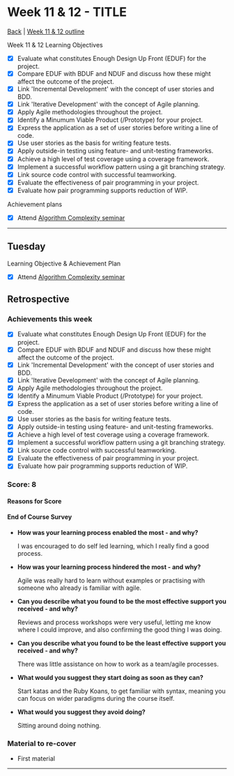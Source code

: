 # Week 11 & 12 - TITLE

[Back](README.md) | [Week 11 & 12 outline](https://github.com/makersacademy/course/blob/master/week_outlines.md#week-11-12)

Week 11 & 12 Learning Objectives

- [x] Evaluate what constitutes Enough Design Up Front (EDUF) for the project.
- [x] Compare EDUF with BDUF and NDUF and discuss how these might affect the outcome of the project.
- [x] Link 'Incremental Development' with the concept of user stories and BDD.
- [x] Link 'Iterative Development' with the concept of Agile planning.
- [x] Apply Agile methodologies throughout the project.
- [x] Identify a Minumum Viable Product (/Prototype) for your project.
- [x] Express the application as a set of user stories before writing a line of code.
- [x] Use user stories as the basis for writing feature tests.
- [x] Apply outside-in testing using feature- and unit-testing frameworks.
- [x] Achieve a high level of test coverage using a coverage framework.
- [x] Implement a successful workflow pattern using a git branching strategy.
- [x] Link source code control with successful teamworking.
- [x] Evaluate the effectiveness of pair programming in your project.
- [x] Evaluate how pair programming supports reduction of WIP.

Achievement plans

- [x] Attend [Algorithm Complexity seminar]

---

## Tuesday

Learning Objective & Achievement Plan

- [x] Attend [Algorithm Complexity seminar]

## Retrospective

### Achievements this week

- [x] Evaluate what constitutes Enough Design Up Front (EDUF) for the project.
- [x] Compare EDUF with BDUF and NDUF and discuss how these might affect the outcome of the project.
- [x] Link 'Incremental Development' with the concept of user stories and BDD.
- [x] Link 'Iterative Development' with the concept of Agile planning.
- [x] Apply Agile methodologies throughout the project.
- [x] Identify a Minumum Viable Product (/Prototype) for your project.
- [x] Express the application as a set of user stories before writing a line of code.
- [x] Use user stories as the basis for writing feature tests.
- [x] Apply outside-in testing using feature- and unit-testing frameworks.
- [x] Achieve a high level of test coverage using a coverage framework.
- [x] Implement a successful workflow pattern using a git branching strategy.
- [x] Link source code control with successful teamworking.
- [x] Evaluate the effectiveness of pair programming in your project.
- [x] Evaluate how pair programming supports reduction of WIP.

### Score: 8

#### Reasons for Score



#### End of Course Survey

- **How was your learning process enabled the most - and why?**

  I was encouraged to do self led learning, which I really find a good process.

- **How was your learning process hindered the most - and why?**

  Agile was really hard to learn without examples or practising with someone who already is familiar with agile.

- **Can you describe what you found to be the most effective support you received - and why?**

  Reviews and process workshops were very useful, letting me know where I could improve, and also confirming the good thing I was doing.

- **Can you describe what you found to be the least effective support you received - and why?**

  There was little assistance on how to work as a team/agile processes.

- **What would you suggest they start doing as soon as they can?**

  Start katas and the Ruby Koans, to get familiar with syntax, meaning you can focus on wider paradigms during the course itself.

- **What would you suggest they avoid doing?**

  Sitting around doing nothing.

### Material to re-cover

- First material

---

<!-- Links -->

<!-- From Week 1 -->

[First day intro]: Intro_first_day.md
[TDD process skills workshop]: ../skills_workshops/TDD_process.md
[Debugging skills workshop]: ../skills_workshops/debugging.md
[Mocking skills workshop]: ../skills_workshops/mocking.md
[Test Driving practical]: ../skills_workshops/test_driving_practice.md

<!-- From week 2 -->

[Code Review skills workshop]: ../skills_workshops/code_review.md
[Process Review workshop]: ../process_workshop.md
[Domain Modelling skills workshop]: ../skills_workshops/domain_modelling.md
[Feedback skills workshop]: ../skills_workshops/feedback.md
[Mocking with RSpec practical]: ../skills_workshops/mocking_with_rspec.md
[Refactoring skills workshop]: ../skills_workshops/refactoring.md
[Concretes and Abstracts skills workshop]: ../skills_workshops/concretes_and_abstracts.md
[Delegation skills workshop]: ../skills_workshops/delegation.md

<!-- From week 3 -->

[Servers 1 skills workshop]: ../skills_workshops/servers_1.md
[Servers 2 skills workshop]: ../skills_workshops/servers_2.md
[Clients 1 skills workshop]: ../skills_workshops/clients_1.md
[Process modelling skills workshop]: ../skills_workshops/http_modelling.md
[Birthday Greeter App skills workshop]: ../skills_workshops/birthday_greeter_app.md
[Empathy EQ workshop]: ../skills_workshops/empathy.md
[Debugging 2 skills workshop]: ../skills_workshops/debugging_2.md
[Debugging a Rack App skills workshop]: ../skills_workshops/debugging_a_rack_app.md

<!-- From week 4 -->

[Illustrated Intro to Databases]: https://illustrated.dev/databases
[SQLZoo]: ../skills_workshops/sqlzoo.md
[Development Environments pill]: https://github.com/makersacademy/course/blob/master/pills/development_environments.md
[Class methods and Instance Methods article]: https://hackmd.io/sOCjb8IcSIaPvT54SXBb3Q
[REST Game skills workshop]: ../skills_workshops/REST_game.md
[Database Domain Modelling skills workshop]: ../skills_workshops/database_domain_modelling.md
[Diary App skills workshop]: ../skills_workshops/diary_app.md

<!-- From week 5 -->

[JS Objects and Prototypes skills workshop]: ../skills_workshops/js_objects_prototypes.md
[JS Closures skills workshop]: ../skills_workshops/js_closures.md
[CodeAcademy guide to semicolons]: https://news.codecademy.com/your-guide-to-semicolons-in-javascript/
[Getting Visibility in JavaScript skills workshop]: ../skills_workshops/visibility_javascript.md
[Spies and Mocking in JavaScript skills workshop]: ../skills_workshops/spies_mocking_javascript.md
[Callbacks and Async skills workshop]: ../skills_workshops/callbacks_async_javascript.md

<!-- From week 6 -->

[Optimise Your Team - Communication EQ workshop]: ../skills_workshops/communication.md

<!-- From week 7 -->

[Frontend Single Page App skills workshop]: ../skills_workshops/frontend_single_page_app.md
[JavaScript Promises skills workshop]: ../skills_workshops/javascript_promises.md
[JavaScript Module Patterns skills workshop]: ../skills_workshops/javascript_module_patterns.md
[Async and the Event Loop skills workshop]: ../skills_workshops/async_event_loop.md
[Intro to Machine Learning Seminar]: ../skills_workshops/intro_machine_learning.md

<!-- From week 8 & 9 -->

[Intro to Machine Learning Seminar]: ../skills_workshops/intro_machine_learning.md
[Stuff I'd Tell My Younger Self - Dougal Simpson - Lunchtime Talk]: ../skills_workshops/stuff_id_tell_my_younger_self.md
[Review]: /reviews.md
[Careers Design workshop]: ../careers/careers_design_workshop.md
[Creative Job Hunting seminar]: ../careers/creative_job_hunting.md

<!-- From Week 10 -->

[Bank]: https://github.com/hturnbull93/bank
[Bank in JS]: https://github.com/hturnbull93/bank-js
[Careers CV Starter workshop]: ../careers/cv_starter_workshop.md
[Bank in Node]: https://github.com/hturnbull93/bank-node
[Bank in Python]: https://github.com/hturnbull93/bank-py
[Careers CV formatting workshop]: ../careers/cv_formatting_workshop.md

<!-- New in Week 11 & 12 -->

[Algorithm Complexity seminar]: ../skills_workshops/algorithmic_complexity.md